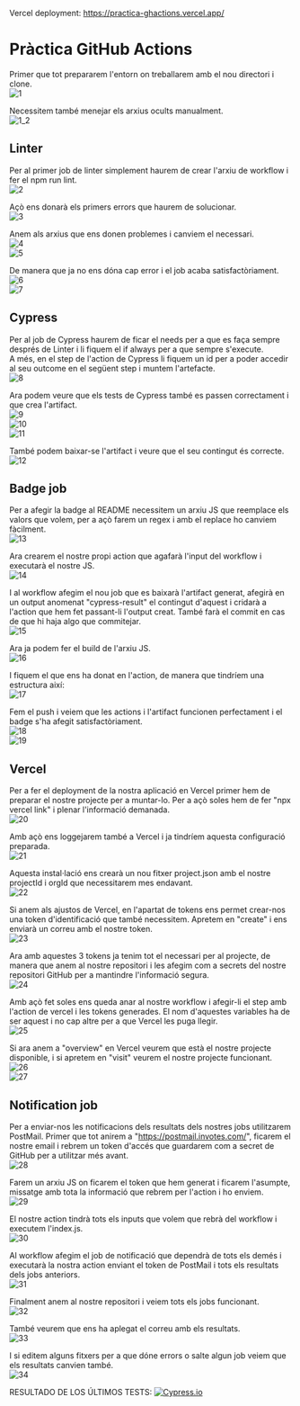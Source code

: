 Vercel deployment: https://practica-ghactions.vercel.app/

# Pràctica GitHub Actions
Primer que tot prepararem l'entorn on treballarem amb el nou directori i clone.  
![1](https://user-images.githubusercontent.com/61690297/146692761-7a4b7742-3e3d-4a73-99ee-fddbf90cc2d7.jpg)  

Necessitem també menejar els arxius ocults manualment.  
![1_2](https://user-images.githubusercontent.com/61690297/146692785-02ae1d49-d65b-4c60-9e44-aa3c8b10f1f2.jpg)  

## Linter
Per al primer job de linter simplement haurem de crear l'arxiu de workflow i fer el npm run lint.  
![2](https://user-images.githubusercontent.com/61690297/146692827-fc285ff0-dd2b-4586-a99b-5596b7ac2783.jpg)  

Açò ens donarà els primers errors que haurem de solucionar.  
![3](https://user-images.githubusercontent.com/61690297/146692840-71de5505-940a-4371-94c6-e12ab7588ff7.jpg)  

Anem als arxius que ens donen problemes i canviem el necessari.  
![4](https://user-images.githubusercontent.com/61690297/146692879-b1972f6c-97d5-452d-92a5-f43187343cd6.jpg)  
![5](https://user-images.githubusercontent.com/61690297/146692887-41894102-b35d-42cf-b4a4-c6eedb9f7000.jpg)  

De manera que ja no ens dóna cap error i el job acaba satisfactòriament.  
![6](https://user-images.githubusercontent.com/61690297/146692908-91995eba-3aaa-4bdf-8ccf-22427df98e67.jpg)  
![7](https://user-images.githubusercontent.com/61690297/146692914-53e4504d-3538-471a-be9f-641752698fb0.jpg)  

## Cypress
Per al job de Cypress haurem de ficar el needs per a que es faça sempre després de Linter i li fiquem el if always per a que sempre s'execute.  
A més, en el step de l'action de Cypress li fiquem un id per a poder accedir al seu outcome en el següent step i muntem l'artefacte.  
![8](https://user-images.githubusercontent.com/61690297/146692996-3bccc12c-d29a-47a8-929b-40f9a1a74dc4.jpg)  

Ara podem veure que els tests de Cypress també es passen correctament i que crea l'artifact.  
![9](https://user-images.githubusercontent.com/61690297/146693027-61d7d927-2be2-4786-946e-9598d36ececa.jpg)  
![10](https://user-images.githubusercontent.com/61690297/146693031-3dd23d62-ddef-4bb0-9def-854d7f4f54af.jpg)  
![11](https://user-images.githubusercontent.com/61690297/146693040-3e85ec7a-f0de-42db-8423-6aa3c707ac41.jpg)  

També podem baixar-se l'artifact i veure que el seu contingut és correcte.  
![12](https://user-images.githubusercontent.com/61690297/146693052-f823beda-14f4-44e9-9be3-d6e14c14ea77.jpg)

## Badge job
Per a afegir la badge al README necessitem un arxiu JS que reemplace els valors que volem, per a açò farem un regex i amb el replace ho canviem fàcilment.  
![13](https://user-images.githubusercontent.com/61690297/146693093-3441cb75-8e6d-46de-ae71-007ad698bd46.jpg)  

Ara crearem el nostre propi action que agafarà l'input del workflow i executarà el nostre JS.  
![14](https://user-images.githubusercontent.com/61690297/146693134-21a8f03c-c652-4771-b027-62999bbdc626.jpg)  

I al workflow afegim el nou job que es baixarà l'artifact generat, afegirà en un output anomenat "cypress-result" el contingut d'aquest i cridarà a l'action que hem fet passant-li l'output creat. També farà el commit en cas de que hi haja algo que commitejar.  
![15](https://user-images.githubusercontent.com/61690297/146693186-3983eade-2dfc-4e20-8406-5a8e6fcdaf9e.jpg)  

Ara ja podem fer el build de l'arxiu JS.  
![16](https://user-images.githubusercontent.com/61690297/146693202-cfe4cee8-5994-4b50-ad5b-dfee2af11936.jpg)  

I fiquem el que ens ha donat en l'action, de manera que tindríem una estructura així:  
![17](https://user-images.githubusercontent.com/61690297/146693223-71c871ff-8338-4910-bf07-dbb150f283e7.jpg)  

Fem el push i veiem que les actions i l'artifact funcionen perfectament i el badge s'ha afegit satisfactòriament.  
![18](https://user-images.githubusercontent.com/61690297/146693255-21f03c1c-c26e-44fc-9ecc-04cf3efea440.jpg)  
![19](https://user-images.githubusercontent.com/61690297/146693258-e8af8af4-79ee-4823-bd1c-db3112f70563.jpg)  

## Vercel
Per a fer el deployment de la nostra aplicació en Vercel primer hem de preparar el nostre projecte per a muntar-lo. Per a açò soles hem de fer "npx vercel link" i plenar l'informació demanada.  
![20](https://user-images.githubusercontent.com/61690297/146693350-ebfac4fb-5b90-41a1-8ffb-46d77584fbf2.jpg)  

Amb açò ens loggejarem també a Vercel i ja tindríem aquesta configuració preparada.  
![21](https://user-images.githubusercontent.com/61690297/146693363-1a33ab2d-64ff-4e43-8f44-40b408e41313.jpg)  

Aquesta instal·lació ens crearà un nou fitxer project.json amb el nostre projectId i orgId que necessitarem mes endavant.  
![22](https://user-images.githubusercontent.com/61690297/146693393-cd801dc6-ef48-444c-ad2d-517439dfc1d2.jpg)  

Si anem als ajustos de Vercel, en l'apartat de tokens ens permet crear-nos una token d'identificació que també necessitem. Apretem en "create" i ens enviarà un correu amb el nostre token.  
![23](https://user-images.githubusercontent.com/61690297/146693442-afb99b71-55df-43b2-af31-19ef06a50a1d.jpg)  

Ara amb aquestes 3 tokens ja tenim tot el necessari per al projecte, de manera que anem al nostre repositori i les afegim com a secrets del nostre repositori GitHub per a mantindre l'informació segura.  
![24](https://user-images.githubusercontent.com/61690297/146693466-d95d7914-12b2-4073-8713-22c1bc70cf62.jpg)  

Amb açò fet soles ens queda anar al nostre workflow i afegir-li el step amb l'action de vercel i les tokens generades. El nom d'aquestes variables ha de ser aquest i no cap altre per a que Vercel les puga llegir.  
![25](https://user-images.githubusercontent.com/61690297/146693497-b06ed7b2-1760-4dcf-a732-8bcd84397000.jpg)  

Si ara anem a "overview" en Vercel veurem que està el nostre projecte disponible, i si apretem en "visit" veurem el nostre projecte funcionant.  
![26](https://user-images.githubusercontent.com/61690297/146693517-fe366f68-2983-47cc-98c2-39c44295538b.jpg)  
![27](https://user-images.githubusercontent.com/61690297/146693520-d7d45d78-776c-41ac-b3ce-53d913a036bc.jpg)  

## Notification job
Per a enviar-nos les notificacions dels resultats dels nostres jobs utilitzarem PostMail. Primer que tot anirem a "https://postmail.invotes.com/", ficarem el nostre email i rebrem un token d'accés que guardarem com a secret de GitHub per a utilitzar més avant.  
![28](https://user-images.githubusercontent.com/61690297/146693630-848fc8bc-e911-4444-af73-20ebe57e136d.jpg)  

Farem un arxiu JS on ficarem el token que hem generat i ficarem l'asumpte, missatge amb tota la informació que rebrem per l'action i ho enviem.  
![29](https://user-images.githubusercontent.com/61690297/146693749-a8d5704e-8e7a-46d3-8868-1f368e512d5d.jpg)  

El nostre action tindrà tots els inputs que volem que rebrà del workflow i executem l'index.js.  
![30](https://user-images.githubusercontent.com/61690297/146693775-1139ac69-164e-4d14-9d65-50cfab75e3c5.jpg)  

Al workflow afegim el job de notificació que dependrà de tots els demés i executarà la nostra action enviant el token de PostMail i tots els resultats dels jobs anteriors.  
![31](https://user-images.githubusercontent.com/61690297/146693811-3c88e667-1177-4818-bb40-4d03825344ad.jpg)  

Finalment anem al nostre repositori i veiem tots els jobs funcionant.  
![32](https://user-images.githubusercontent.com/61690297/146693824-cc5cbc23-fdb8-4dc1-b2ec-035043b175b5.jpg)  

També veurem que ens ha aplegat el correu amb els resultats.  
![33](https://user-images.githubusercontent.com/61690297/146693838-22d2a62e-5108-48a9-a4e2-130483af6914.jpg)  

I si editem alguns fitxers per a que dóne errors o salte algun job veiem que els resultats canvien també.  
![34](https://user-images.githubusercontent.com/61690297/146693853-c0b6105a-8bd4-484c-9a6a-2c4585cd5e2d.jpg)  

<!---Start place for the badge -->
RESULTADO DE LOS ÚLTIMOS TESTS: [![Cypress.io](https://img.shields.io/badge/tested%20with-Cypress-04C38E.svg)](https://www.cypress.io/)
<!---End place for the badge -->
